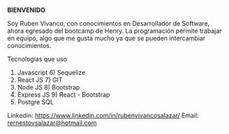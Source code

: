<b>BIENVENIDO</b>

Soy Ruben Vivanco, con conocimientos en Desarrollador de Software, ahora egresado del bootcamp de Henry. La programación permite trabajar en equipo, algo que me gusta mucho ya que se pueden intercambiar conocimientos.

Tecnologías que uso
1) Javascript        6) Sequelize
2) React JS          7) GIT
3) Node JS           8) Bootstrap
4) Express JS        9) React - Bootstrap
5) Postgre SQL

Linkedin: https://www.linkedin.com/in/rubenvivancosalazar/
Email: rernestovsalazar@hotmail.com

